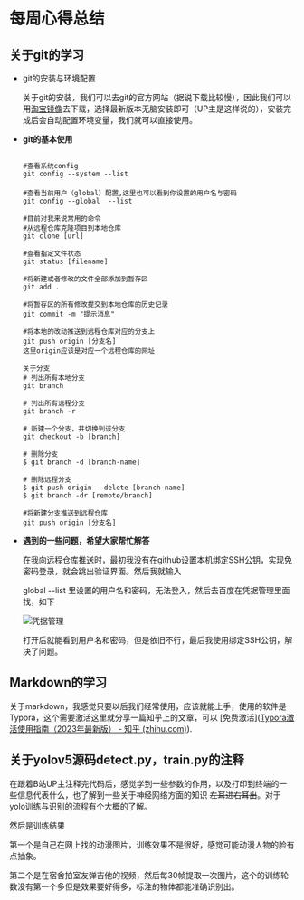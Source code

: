 # 每周心得总结

## 关于git的学习

- git的安装与环境配置

  关于git的安装，我们可以去git的官方网站（据说下载比较慢），因此我们可以用[淘宝镜像](http://npm.taobao.org/mirrors/git-for-windows/)去下载，选择最新版本无脑安装即可（UP主是这样说的），安装完成后会自动配置环境变量，我们就可以直接使用。

- **git的基本使用**

  ```shell
  
  #查看系统config
  git config --system --list
  　　
  #查看当前用户（global）配置,这里也可以看到你设置的用户名与密码
  git config --global  --list
  
  #目前对我来说常用的命令
  #从远程仓库克隆项目到本地仓库
  git clone [url]
  
  #查看指定文件状态
  git status [filename]
  
  #将新建或者修改的文件全部添加到暂存区
  git add .
  
  #将暂存区的所有修改提交到本地仓库的历史记录
  git commit -m "提示消息"
  
  #将本地的改动推送到远程仓库对应的分支上
  git push origin [分支名]
  这里origin应该是对应一个远程仓库的网址
  
  关于分支
  # 列出所有本地分支
  git branch
  
  # 列出所有远程分支
  git branch -r
  
  # 新建一个分支，并切换到该分支
  git checkout -b [branch]
  
  # 删除分支
  $ git branch -d [branch-name]
  
  # 删除远程分支
  $ git push origin --delete [branch-name]
  $ git branch -dr [remote/branch]
  
  #将新建分支推送到远程仓库
  git push origin [分支名]
  ```

- **遇到的一些问题，希望大家帮忙解答**

  在我向远程仓库推送时，最初我没有在github设置本机绑定SSH公钥，实现免密码登录，就会跳出验证界面。然后我就输入

  global --list 里设置的用户名和密码，无法登入，然后去百度在凭据管理里面找，如下

  

  ![凭据管理](D:\文本文件\git.png)
  
  
  
  打开后就能看到用户名和密码，但是依旧不行，最后我使用绑定SSH公钥，解决了问题。



## Markdown的学习

关于markdown，我感觉只要以后我们经常使用，应该就能上手，使用的软件是Typora，这个需要激活这里就分享一篇知乎上的文章，可以 [免费激活]([Typora激活使用指南（2023年最新版） - 知乎 (zhihu.com)](https://zhuanlan.zhihu.com/p/661170065)).



## 关于yolov5源码detect.py，train.py的注释

 在跟着B站UP主注释完代码后，感觉学到一些参数的作用，以及打印到终端的一些信息代表什么，也了解到一些关于神经网络方面的知识 ~~左耳进右耳出~~。对于yolo训练与识别的流程有个大概的了解。

然后是训练结果

第一个是自己在网上找的动漫图片，训练效果不是很好，感觉可能动漫人物的脸有点抽象。

第二个是在宿舍拍室友弹吉他的视频，然后每30帧提取一次图片，这个的训练轮数没有第一个多但是效果要好得多，标注的物体都能准确识别出。





